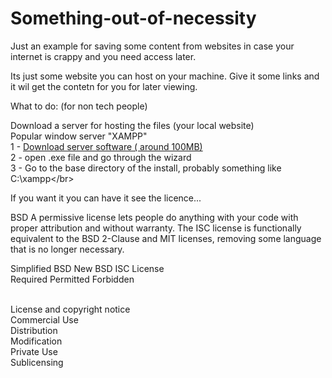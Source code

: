 # Something-out-of-necessity
Just an example for saving some content from websites in case your internet is crappy and you need access later.

Its just some website you can host on your machine. Give it some links and it wil get the contetn for you for later viewing.

What to do: (for non tech people)

Download a server for hosting the files (your local website)</br>
Popular window server "XAMPP" </br>
1 - <a href="https://www.apachefriends.org/download.html">Download server software ( around 100MB)</a></br>
2 - open .exe file and go through the wizard</br>
3 - Go to the base directory of the install, probably something like C:\xampp\</br>





If you want it you can have it see the licence...

BSD
A permissive license lets people do anything with your code with proper attribution and without warranty. The ISC license is functionally equivalent to the BSD 2-Clause and MIT licenses, removing some language that is no longer necessary.

Simplified BSD New BSD ISC License</br>
Required	Permitted	Forbidden</br></br>

License and copyright notice</br>
Commercial Use</br>
Distribution</br>
Modification</br>
Private Use</br>
Sublicensing</br>
